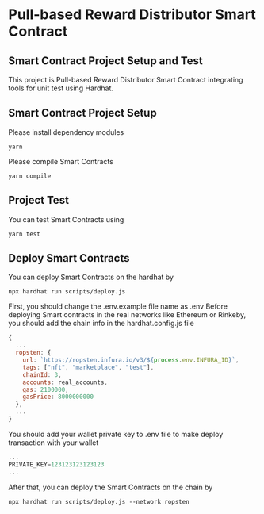 # Pull-based Reward Distributor Smart Contract

## Smart Contract Project Setup and Test

This project is Pull-based Reward Distributor Smart Contract integrating tools for unit test using Hardhat.

## Smart Contract Project Setup

Please install dependency modules
```shell
yarn
```

Please compile Smart Contracts
```shell
yarn compile
```

## Project Test

You can test Smart Contracts using
```shell
yarn test
```

## Deploy Smart Contracts

You can deploy Smart Contracts on the hardhat by
```shell
npx hardhat run scripts/deploy.js
```

First, you should change the .env.example file name as .env
Before deploying Smart contracts in the real networks like Ethereum or Rinkeby, you should add the chain info in the hardhat.config.js file

```javascript
{
  ...
  ropsten: {
    url: `https://ropsten.infura.io/v3/${process.env.INFURA_ID}`,
    tags: ["nft", "marketplace", "test"],
    chainId: 3,
    accounts: real_accounts,
    gas: 2100000,
    gasPrice: 8000000000
  },
  ...
}
```

You should add your wallet private key to .env file to make deploy transaction with your wallet

```javascript
...
PRIVATE_KEY=123123123123123
...
```

After that, you can deploy the Smart Contracts on the chain by

```shell
npx hardhat run scripts/deploy.js --network ropsten
```